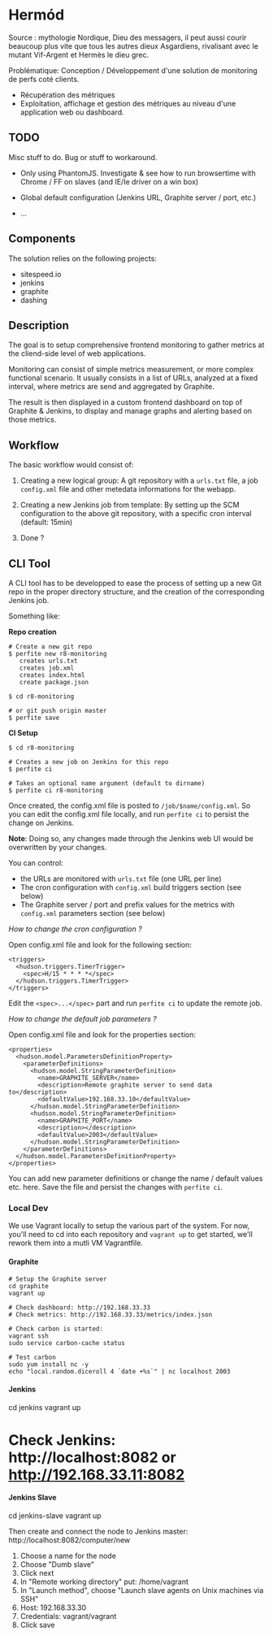 # Hermód

Source : mythologie Nordique, Dieu des messagers, il peut aussi courir beaucoup plus vite que tous les autres dieux Asgardiens, rivalisant avec le mutant Vif-Argent et Hermès le dieu grec. 

Problématique: Conception / Développement d'une solution de monitoring
de perfs coté clients.

- Récupération des métriques
- Exploitation, affichage et gestion des métriques au niveau d'une
  application web ou dashboard.

## TODO

Misc stuff to do. Bug or stuff to workaround.

- Only using PhantomJS. Investigate & see how to run browsertime with
  Chrome / FF on slaves (and IE/Ie driver on a win box)

- Global default configuration (Jenkins URL, Graphite server / port,
  etc.)

- ...

## Components

The solution relies on the following projects:

- sitespeed.io
- jenkins
- graphite
- dashing

## Description

The goal is to setup comprehensive frontend monitoring to gather metrics at the cliend-side level of web applications.

Monitoring can consist of simple metrics measurement, or more complex functional scenario. It usually consists in a list of URLs, analyzed at a fixed interval, where metrics are send and aggregated by Graphite.

The result is then displayed in a custom frontend dashboard on top of Graphite & Jenkins, to display and manage graphs and alerting based on those metrics.

## Workflow

The basic workflow would consist of:

1. Creating a new logical group: A git repository with a `urls.txt` file, a job `config.xml` file and other metedata informations for the webapp.

2. Creating a new Jenkins job from template: By setting up the SCM configuration to the above git repository, with a specific cron interval (default: 15min)

3. Done ?

## CLI Tool

A CLI tool has to be developped to ease the process of setting up a new Git repo in the proper directory structure, and the creation of the corresponding Jenkins job.

Something like:

**Repo creation**

    # Create a new git repo
    $ perfite new r8-monitoring
       creates urls.txt
       creates job.xml
       creates index.html
       create package.json

    $ cd r8-monitoring

    # or git push origin master
    $ perfite save

**CI Setup**

    $ cd r8-monitoring

    # Creates a new job on Jenkins for this repo
    $ perfite ci

    # Takes an optional name argument (default to dirname)
    $ perfite ci r8-monitoring

Once created, the config.xml file is posted to `/job/$name/config.xml`. So you can edit the config.xml file locally, and run `perfite ci` to persist the change on Jenkins.

**Note**: Doing so, any changes made through the Jenkins web UI would be overwritten by your changes.

You can control:

- the URLs are monitored with `urls.txt` file (one URL per line)
- The cron configuration with `config.xml` build triggers section (see below)
- The Graphite server / port and prefix values for the metrics with `config.xml` parameters section (see below)

*How to change the cron configuration ?*

Open config.xml file and look for the following section:

    <triggers>
      <hudson.triggers.TimerTrigger>
        <spec>H/15 * * * *</spec>
      </hudson.triggers.TimerTrigger>
    </triggers>

Edit the `<spec>...</spec>` part and run `perfite ci` to update the remote job.

*How to change the default job parameters ?*

Open config.xml file and look for the properties section:

    <properties>
      <hudson.model.ParametersDefinitionProperty>
        <parameterDefinitions>
          <hudson.model.StringParameterDefinition>
            <name>GRAPHITE_SERVER</name>
            <description>Remote graphite server to send data to</description>
            <defaultValue>192.168.33.10</defaultValue>
          </hudson.model.StringParameterDefinition>
          <hudson.model.StringParameterDefinition>
            <name>GRAPHITE_PORT</name>
            <description></description>
            <defaultValue>2003</defaultValue>
          </hudson.model.StringParameterDefinition>
        </parameterDefinitions>
      </hudson.model.ParametersDefinitionProperty>
    </properties>

You can add new parameter definitions or change the name / default values etc.
here. Save the file and persist the changes with `perfite ci`.

### Local Dev

We use Vagrant locally to setup the various part of the system. For now,
you'll need to cd into each repository and `vagrant up` to get started, we'll
rework them into a mutli VM Vagrantfile.

#### Graphite

    # Setup the Graphite server
    cd graphite
    vagrant up

    # Check dashboard: http://192.168.33.33
    # Check metrics: http://192.168.33.33/metrics/index.json

    # Check carbon is started:
    vagrant ssh
    sudo service carbon-cache status

    # Test carbon
    sudo yum install nc -y
    echo "local.random.diceroll 4 `date +%s`" | nc localhost 2003

#### Jenkins

  cd jenkins
  vagrant up

  # Check Jenkins: http://localhost:8082 or http://192.168.33.11:8082

#### Jenkins Slave

  cd jenkins-slave
  vagrant up

Then create and connect the node to Jenkins master: http://localhost:8082/computer/new

1. Choose a name for the node
2. Choose "Dumb slave"
3. Click next
4. In "Remote working directory" put: /home/vagrant
5. In "Launch method", choose "Launch slave agents on Unix machines via SSH"
6. Host: 192.168.33.30
7. Credentials: vagrant/vagrant
8. Click save


